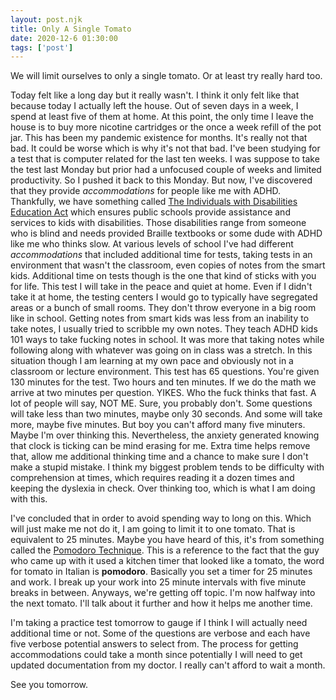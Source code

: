 ```yaml
---
layout: post.njk
title: Only A Single Tomato
date: 2020-12-6 01:30:00
tags: ['post']
---
```

<!-- Excerpt Start -->
We will limit ourselves to only a single tomato. Or at least try really hard too.
<!-- Excerpt End -->

Today felt like a long day but it really wasn't. I think it only felt like that because today I actually left the house. Out of seven days in a week, I spend at least five of them at home. At this point, the only time I leave the house is to buy more nicotine cartridges or the once a week refill of the pot jar. This has been my pandemic existence for months. It's really not that bad. It could be worse which is why it's not that bad. I've been studying for a test that is computer related for the last ten weeks. I was suppose to take the test last Monday but prior had a unfocused couple of weeks and limited productivity. So I pushed it back to this Monday. But now, I've discovered that they provide *accommodations* for people like me with ADHD.  Thankfully, we have something called [The Individuals with Disabilities Education Act](https://en.wikipedia.org/wiki/Individuals_with_Disabilities_Education_Act) which ensures public schools provide assistance and services to kids with disabilities. Those disabilities range from someone who is blind and needs provided Braille textbooks or some dude with ADHD like me who thinks slow. At various levels of school I've had different *accommodations* that included additional time for tests, taking tests in an environment that wasn't the classroom, even copies of notes from the smart kids. Additional time on tests though is the one that kind of sticks with you for life. This test I will take in the peace and quiet at home. Even if I didn't take it at home, the testing centers I would go to typically have segregated areas or a bunch of small rooms. They don't throw everyone in a big room like in school. Getting notes from smart kids was less from an inability to take notes, I usually tried to scribble my own notes. They teach ADHD kids 101 ways to take fucking notes in school. It was more that taking notes while following along with whatever was going on in class was a stretch. In this situation though I am learning at my own pace and obviously not in a classroom or lecture environment. This test has 65 questions. You're given 130 minutes for the test. Two hours and ten minutes. If we do the math we arrive at two minutes per question. YIKES. Who the fuck thinks that fast. A lot of people will say, NOT ME. Sure, you probably don't. Some questions will take less than two minutes, maybe only 30 seconds. And some will take more, maybe five minutes. But boy you can't afford many five minuters. Maybe I'm over thinking this. Nevertheless, the anxiety generated knowing that clock is ticking can be mind erasing for me. Extra time helps remove that, allow me additional thinking time and a chance to make sure I don't make a stupid mistake. I think my biggest problem tends to be difficulty with comprehension at times, which requires reading it a dozen times and keeping the dyslexia in check. Over thinking too, which is what I am doing with this.

I've concluded that in order to avoid spending way to long on this. Which will just make me not do it, I am going to limit it to one tomato. That is equivalent to 25 minutes. Maybe you have heard of this, it's from something called the [Pomodoro Technique](https://en.wikipedia.org/wiki/Pomodoro_Technique). This is a reference to the fact that the guy who came up with it used a kitchen timer that looked like a tomato, the word for tomato in Italian is **pomodoro**. Basically you set a timer for 25 minutes and work. I break up your work into 25 minute intervals with five minute breaks in between. Anyways, we're getting off topic. I'm now halfway into the next tomato. I'll talk about it further and how it helps me another time. 

I'm taking a practice test tomorrow to gauge if I think I will actually need additional time or not. Some of the questions are verbose and each have five verbose potential answers to select from. The process for getting accommodations could take a month since potentially I will need to get updated documentation from my doctor. I really can't afford to wait a month. 

See you tomorrow. 
